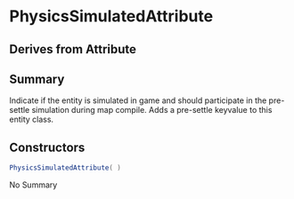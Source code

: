 # PhysicsSimulatedAttribute

## Derives from Attribute

## Summary

Indicate if the entity is simulated in game and should participate in the pre-settle simulation during map compile.
Adds a pre-settle keyvalue to this entity class.
## Constructors

```c#
PhysicsSimulatedAttribute( ) 
```
No Summary
